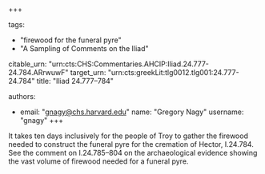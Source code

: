 +++

tags:
- "firewood for the funeral pyre"
- "A Sampling of Comments on the Iliad"

citable_urn: "urn:cts:CHS:Commentaries.AHCIP:Iliad.24.777-24.784.ARrwuwF"
target_urn: "urn:cts:greekLit:tlg0012.tlg001:24.777-24.784"
title: "Iliad 24.777–784"

authors:
- email: "gnagy@chs.harvard.edu"
  name: "Gregory Nagy"
  username: "gnagy"
+++

<p>It takes ten days inclusively for the people of Troy to gather the firewood needed to construct the funeral pyre for the cremation of Hector, I.24.784. See the comment on I.24.785–804 on the archaeological evidence showing the vast volume of firewood needed for a funeral pyre. </p>